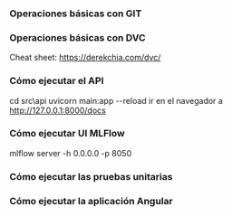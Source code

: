 ### Operaciones básicas con GIT

### Operaciones básicas con DVC
Cheat sheet: https://derekchia.com/dvc/

### Cómo ejecutar el API
cd src\api
uvicorn main:app --reload
ir en el navegador a http://127.0.0.1:8000/docs

### Cómo ejecutar UI MLFlow
mlflow server -h 0.0.0.0 -p 8050

### Cómo ejecutar las pruebas unitarias

### Cómo ejecutar la aplicación Angular